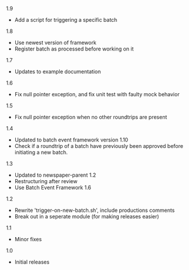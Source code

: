 1.9
* Add a script for triggering a specific batch

1.8
* Use newest version of framework
* Register batch as processed before working on it

1.7
* Updates to example documentation

1.6
* Fix null pointer exception, and fix unit test with faulty mock behavior

1.5
* Fix null pointer exception when no other roundtrips are present

1.4
* Updated to batch event framework version 1.10
* Check if a roundtrip of a batch have previously been approved before initiating a new batch.

1.3
* Updated to newspaper-parent 1.2
* Restructuring after review
* Use Batch Event Framework 1.6

1.2
* Rewrite 'trigger-on-new-batch.sh', include productions comments
* Break out in a seperate module (for making releases easier)

1.1
* Minor fixes

1.0
* Initial releases
